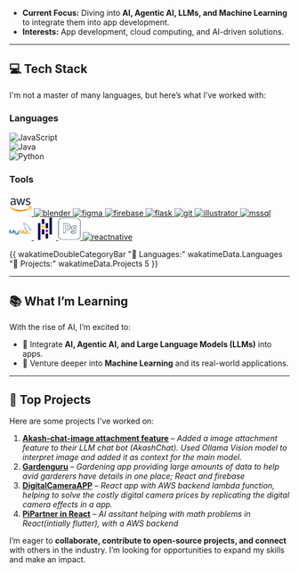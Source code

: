 - **Current Focus:** Diving into **AI, Agentic AI, LLMs, and Machine Learning** to integrate them into app development.  
- **Interests:** App development, cloud computing, and AI-driven solutions.

---

## 💻 Tech Stack  
I'm not a master of many languages, but here’s what I’ve worked with:  

### **Languages**  
![JavaScript](https://img.shields.io/badge/JavaScript-F7DF1E?style=for-the-badge&logo=javascript&logoColor=black)  
![Java](https://img.shields.io/badge/Java-ED8B00?style=for-the-badge&logo=openjdk&logoColor=white)  
![Python](https://img.shields.io/badge/Python-3776AB?style=for-the-badge&logo=python&logoColor=white)

### **Tools**
<p align="left"> <a href="https://aws.amazon.com" target="_blank" rel="noreferrer"> <img src="https://raw.githubusercontent.com/devicons/devicon/master/icons/amazonwebservices/amazonwebservices-original-wordmark.svg" alt="aws" width="40" height="40"/> </a> <a href="https://www.blender.org/" target="_blank" rel="noreferrer"> <img src="https://download.blender.org/branding/community/blender_community_badge_white.svg" alt="blender" width="40" height="40"/> </a> <a href="https://www.figma.com/" target="_blank" rel="noreferrer"> <img src="https://www.vectorlogo.zone/logos/figma/figma-icon.svg" alt="figma" width="40" height="40"/> </a> <a href="https://firebase.google.com/" target="_blank" rel="noreferrer"> <img src="https://www.vectorlogo.zone/logos/firebase/firebase-icon.svg" alt="firebase" width="40" height="40"/> </a> <a href="https://flask.palletsprojects.com/" target="_blank" rel="noreferrer"> <img src="https://www.vectorlogo.zone/logos/pocoo_flask/pocoo_flask-icon.svg" alt="flask" width="40" height="40"/> </a> <a href="https://git-scm.com/" target="_blank" rel="noreferrer"> <img src="https://www.vectorlogo.zone/logos/git-scm/git-scm-icon.svg" alt="git" width="40" height="40"/> </a> <a href="https://www.adobe.com/in/products/illustrator.html" target="_blank" rel="noreferrer"> <img src="https://www.vectorlogo.zone/logos/adobe_illustrator/adobe_illustrator-icon.svg" alt="illustrator" width="40" height="40"/> </a> <a href="https://www.microsoft.com/en-us/sql-server" target="_blank" rel="noreferrer"> <img src="https://www.svgrepo.com/show/303229/microsoft-sql-server-logo.svg" alt="mssql" width="40" height="40"/> </a> <a href="https://www.mysql.com/" target="_blank" rel="noreferrer"> <img src="https://raw.githubusercontent.com/devicons/devicon/master/icons/mysql/mysql-original-wordmark.svg" alt="mysql" width="40" height="40"/> </a> <a href="https://pandas.pydata.org/" target="_blank" rel="noreferrer"> <img src="https://raw.githubusercontent.com/devicons/devicon/2ae2a900d2f041da66e950e4d48052658d850630/icons/pandas/pandas-original.svg" alt="pandas" width="40" height="40"/> </a> <a href="https://www.photoshop.com/en" target="_blank" rel="noreferrer"> <img src="https://raw.githubusercontent.com/devicons/devicon/master/icons/photoshop/photoshop-line.svg" alt="photoshop" width="40" height="40"/> </a> <a href="https://reactnative.dev/" target="_blank" rel="noreferrer"> <img src="https://reactnative.dev/img/header_logo.svg" alt="reactnative" width="40" height="40"/> </a> </p>


{{ wakatimeDoubleCategoryBar "💾 Languages:" wakatimeData.Languages "💼 Projects:" wakatimeData.Projects 5 }}

---

## 📚 What I’m Learning  
With the rise of AI, I’m excited to:  
- 🔹 Integrate **AI, Agentic AI, and Large Language Models (LLMs)** into apps.  
- 🔹 Venture deeper into **Machine Learning** and its real-world applications.  

---

## 🚀 Top Projects  
Here are some projects I've worked on:  

1. **[Akash-chat-image attachment feature](https://github.com/Kumario1/akash-chat)** – *Added a image attachment feature to their LLM chat bot (AkashChat). Used Ollama Vision model to interpret image and added it as context for the main model.*  
2. **[Gardenguru](https://github.com/Kumario1/GardenGuru)** – *Gardening app providing large amounts of data to help avid garderers have details in one place; React and firebase*  
3. **[DigitalCameraAPP](https://github.com/Kumario1/digitalCameraApp)** – *React app with AWS backend lambda function, helping to solve the costly digital camera prices by replicating the digital camera effects in a app.*  
4. **[PiPartner in React](https://github.com/Kumario1/pi-partner-react)** – *AI assitant helping with math problems in React(intially flutter), with a AWS backend*  


I’m eager to **collaborate, contribute to open-source projects, and connect** with others in the industry. I’m looking for opportunities to expand my skills and make an impact.  
